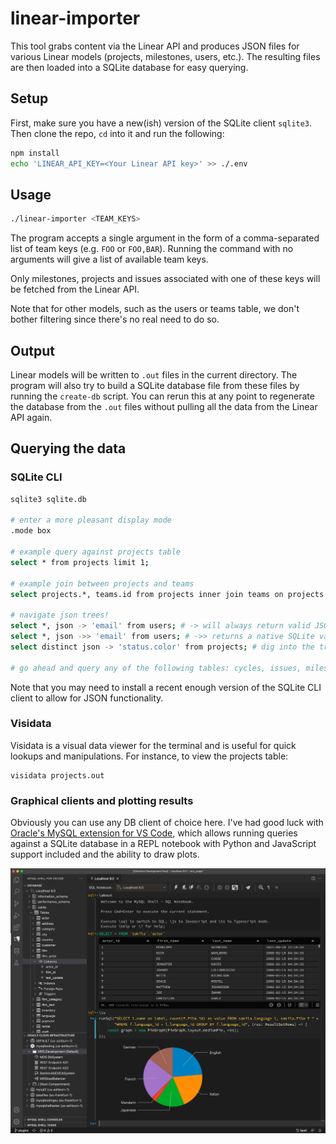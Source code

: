 
# linear-importer

This tool grabs content via the Linear API and produces JSON files for various Linear models (projects, milestones, users, etc.). The resulting files are then loaded into a SQLite database for easy querying.

## Setup

First, make sure you have a new(ish) version of the SQLite client `sqlite3`. Then clone the repo, `cd` into it and run the following:

```bash
npm install
echo 'LINEAR_API_KEY=<Your Linear API key>' >> ./.env
```

## Usage

```bash
./linear-importer <TEAM_KEYS>
```

The program accepts a single argument in the form of a comma-separated list of team keys (e.g. `FOO` or `FOO,BAR`). Running the command with no arguments will give a list of available team keys.

Only milestones, projects and issues associated with one of these keys will be fetched from the Linear API.

Note that for other models, such as the users or teams table, we don't bother filtering since there's no real need to do so.

## Output

Linear models will be written to `.out` files in the current directory.  The program will also try to build a SQLite database file from these files by running the `create-db` script. You can rerun this at any point to regenerate the database from the `.out` files without pulling all the data from the Linear API again.

## Querying the data

### SQLite CLI

```bash
sqlite3 sqlite.db

# enter a more pleasant display mode
.mode box

# example query against projects table
select * from projects limit 1;

# example join between projects and teams
select projects.*, teams.id from projects inner join teams on projects.teamId = teams.id;

# navigate json trees!
select *, json -> 'email' from users; # -> will always return valid JSON
select *, json ->> 'email' from users; # ->> returns a native SQLite value
select distinct json -> 'status.color' from projects; # dig into the tree

# go ahead and query any of the following tables: cycles, issues, milestones, projects, teams, users. glhf!
```

Note that you may need to install a recent enough version of the SQLite CLI client to allow for JSON functionality.

### Visidata

Visidata is a visual data viewer for the terminal and is useful for quick lookups and manipulations. For instance, to view the projects table:

```
visidata projects.out
```

### Graphical clients and plotting results

Obviously you can use any DB client of choice here. I've had good luck with [Oracle's MySQL extension for VS Code](https://marketplace.visualstudio.com/items?itemName=Oracle.mysql-shell-for-vs-code),
which allows running queries against a SQLite database in a REPL notebook with Python and JavaScript support included and the ability to draw plots.

![Screenshot of Oracle's MySQL extension](https://github.com/mysql/mysql-shell-plugins/raw/master/gui/extension/images/screenshots/MySQLShellForVSCodeMain.jpg)

